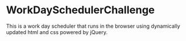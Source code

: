 # WorkDaySchedulerChallenge
This is a work day scheduler that runs in the browser using dynamically updated html and css powered by jQuery.
